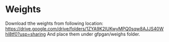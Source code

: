 # Weights

Download tthe weights from following location: https://drive.google.com/drive/folders/1ZYA9K2IUKwyMPQ0sqw8AJJS40Whl8tf0?usp=sharing
And place them under gfpgan/weighs folder.
